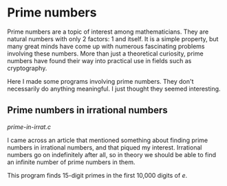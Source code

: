 # Prime numbers

Prime numbers are a topic of interest among mathematicians. They are natural numbers with only 2 factors: 1 and itself. It is a simple property, but many great minds have come up with numerous fascinating problems involving these numbers. More than just a theoretical curiosity, prime numbers have found their way into practical use in fields such as cryptography.

Here I made some programs involving prime numbers. They don't necessarily do anything meaningful. I just thought they seemed interesting.

## Prime numbers in irrational numbers
*prime-in-irrat.c*

I came across an article that mentioned something about finding prime numbers in irrational numbers, and that piqued my interest. Irrational numbers go on indefinitely after all, so in theory we should be able to find an infinite number of prime numbers in them.

This program finds 15-digit primes in the first 10,000 digits of $e$.
